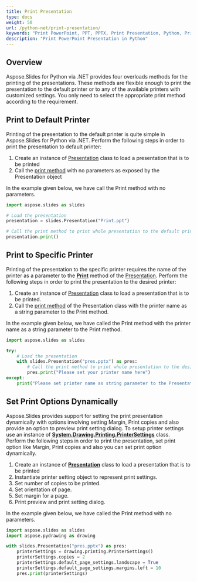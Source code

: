 ```yaml
---
title: Print Presentation
type: docs
weight: 50
url: /python-net/print-presentation/
keywords: "Print PowerPoint, PPT, PPTX, Print Presentation, Python, Printer, Print Options"
description: "Print PowerPoint Presentation in Python"
---
```

## Overview
Aspose.Slides for Python via .NET provides four overloads methods for the printing of the presentations. These methods are flexible enough to print the presentation to the default printer or to any of the available printers with customized settings. You only need to select the appropriate print method according to the requirement.
## **Print to Default Printer**
Printing of the presentation to the default printer is quite simple in Aspose.Slides for Python via .NET. Perform the following steps in order to print the presentation to default printer:

1. Create an instance of [Presentation](https://apireference.aspose.com/slides/python-net/aspose.slides/presentation) class to load a presentation that is to be printed
1. Call the [print method](https://apireference.aspose.com/slides/python-net/aspose.slides.ipresentation/print/methods/1) with no parameters as exposed by the Presentation object

In the example given below, we have call the Print method with no parameters.

```py
import aspose.slides as slides

# Load the presentation
presentation = slides.Presentation("Print.ppt")

# Call the print method to print whole presentation to the default printer
presentation.print()
```



## **Print to Specific Printer**
Printing of the presentation to the specific printer requires the name of the printer as a parameter to the [**Print**](https://apireference.aspose.com/slides/python-net/aspose.slides.ipresentation/print/methods/1) method of the [Presentation](https://apireference.aspose.com/slides/python-net/aspose.slides/presentation). Perform the following steps in order to print the presentation to the desired printer:

1. Create an instance of [Presentation](https://apireference.aspose.com/slides/python-net/aspose.slides/presentation) class to load a presentation that is to be printed.
1. Call the [print method](https://apireference.aspose.com/slides/python-net/aspose.slides.ipresentation/print/methods/1) of the Presentation class with the printer name as a string parameter to the Print method.

In the example given below, we have called the Print method with the printer name as a string parameter to the Print method.

```py
import aspose.slides as slides

try:
    # Load the presentation
    with slides.Presentation("pres.pptx") as pres:
        # Call the print method to print whole presentation to the desired printer
        pres.print("Please set your printer name here")
except:
    print("Please set printer name as string parameter to the Presentation Print method")
```



## **Set Print Options Dynamically**
Aspose.Slides provides support for setting the print presentation dynamically with options involving setting Margin, Print copies and also provide an option to preview print setting dialog. To setup printer settings use an instance of [**System.Drawing.Printing.PrinterSettings**](https://apireference.aspose.com/slides/python-net/aspose.slides.presentation/print/methods/1) class. Perform the following steps in order to print the presentation, set print option like Margin, Print copies and also you can set print option dynamically.

1. Create an instance of [**Presentation**](https://apireference.aspose.com/slides/python-net/aspose.slides/presentation) class to load a presentation that is to be printed
1. Instantiate printer setting object to represent print settings.
1. Set number of copies to be printed.
1. Set orientation of page.
1. Set margin for a page.
1. Print preview and print setting dialog.

In the example given below, we have called the Print method with no parameters.

```py
import aspose.slides as slides
import aspose.pydrawing as drawing

with slides.Presentation("pres.pptx") as pres:
    printerSettings = drawing.printing.PrinterSettings()
    printerSettings.copies = 2
    printerSettings.default_page_settings.landscape = True
    printerSettings.default_page_settings.margins.left = 10
    pres.print(printerSettings)
```

